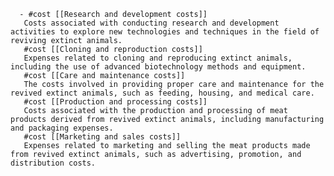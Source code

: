       - #cost [[Research and development costs]]
       Costs associated with conducting research and development activities to explore new technologies and techniques in the field of reviving extinct animals.
       #cost [[Cloning and reproduction costs]]
       Expenses related to cloning and reproducing extinct animals, including the use of advanced biotechnology methods and equipment.
       #cost [[Care and maintenance costs]]
       The costs involved in providing proper care and maintenance for the revived extinct animals, such as feeding, housing, and medical care.
       #cost [[Production and processing costs]]
       Costs associated with the production and processing of meat products derived from revived extinct animals, including manufacturing and packaging expenses.
       #cost [[Marketing and sales costs]]
       Expenses related to marketing and selling the meat products made from revived extinct animals, such as advertising, promotion, and distribution costs.


